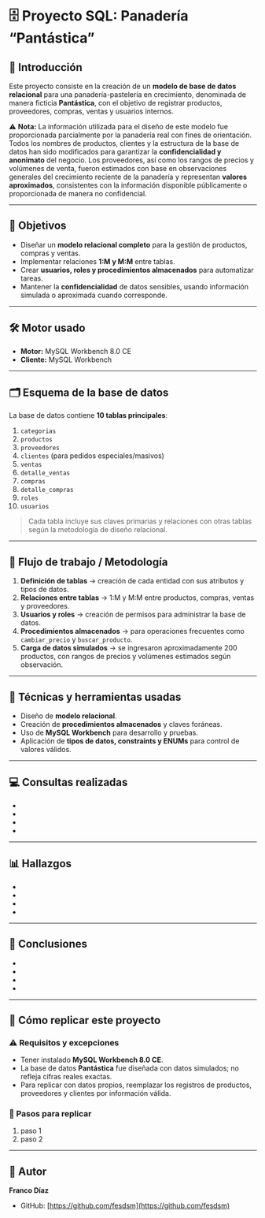 # 🗄️ Proyecto SQL: Panadería “Pantástica”

## 📖 Introducción
Este proyecto consiste en la creación de un **modelo de base de datos relacional** para una panadería-pastelería en crecimiento, denominada de manera ficticia **Pantástica**, con el objetivo de registrar productos, proveedores, compras, ventas y usuarios internos.  

⚠️ **Nota:** La información utilizada para el diseño de este modelo fue proporcionada parcialmente por la panadería real con fines de orientación. Todos los nombres de productos, clientes y la estructura de la base de datos han sido modificados para garantizar la **confidencialidad y anonimato** del negocio. Los proveedores, así como los rangos de precios y volúmenes de venta, fueron estimados con base en observaciones generales del crecimiento reciente de la panadería y representan **valores aproximados**, consistentes con la información disponible públicamente o proporcionada de manera no confidencial.

---

## 🎯 Objetivos
- Diseñar un **modelo relacional completo** para la gestión de productos, compras y ventas.  
- Implementar relaciones **1:M y M:M** entre tablas.  
- Crear **usuarios, roles y procedimientos almacenados** para automatizar tareas.  
- Mantener la **confidencialidad** de datos sensibles, usando información simulada o aproximada cuando corresponde.

---

## 🛠️ Motor usado
- **Motor:** MySQL Workbench 8.0 CE  
- **Cliente:** MySQL Workbench  

---

## 🗂️ Esquema de la base de datos
La base de datos contiene **10 tablas principales**:  
1. `categorias`  
2. `productos`  
3. `proveedores`  
4. `clientes` (para pedidos especiales/masivos)  
5. `ventas`  
6. `detalle_ventas`  
7. `compras`  
8. `detalle_compras`  
9. `roles`  
10. `usuarios`  

> Cada tabla incluye sus claves primarias y relaciones con otras tablas según la metodología de diseño relacional.

---

## 🔄 Flujo de trabajo / Metodología
1. **Definición de tablas** → creación de cada entidad con sus atributos y tipos de datos.  
2. **Relaciones entre tablas** → 1:M y M:M entre productos, compras, ventas y proveedores.  
3. **Usuarios y roles** → creación de permisos para administrar la base de datos.  
4. **Procedimientos almacenados** → para operaciones frecuentes como `cambiar_precio` y `buscar_producto`.  
5. **Carga de datos simulados** → se ingresaron aproximadamente 200 productos, con rangos de precios y volúmenes estimados según observación.

---

## 🧰 Técnicas y herramientas usadas
- Diseño de **modelo relacional**.  
- Creación de **procedimientos almacenados** y claves foráneas.  
- Uso de **MySQL Workbench** para desarrollo y pruebas.  
- Aplicación de **tipos de datos, constraints y ENUMs** para control de valores válidos.  

---

## 💻 Consultas realizadas
-
-
-
-

---

## 📊 Hallazgos
-
-
-
-

---

## 📝 Conclusiones
-
-
-
-

---

## 🚀 Cómo replicar este proyecto

### ⚠️ Requisitos y excepciones
- Tener instalado **MySQL Workbench 8.0 CE**.  
- La base de datos **Pantástica** fue diseñada con datos simulados; no refleja cifras reales exactas.  
- Para replicar con datos propios, reemplazar los registros de productos, proveedores y clientes por información válida.

### 📝 Pasos para replicar
1. paso 1
2. paso 2

---

## 📌 Autor
**Franco Díaz**  
- GitHub: [https://github.com/fesdsm](https://github.com/fesdsm)
